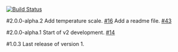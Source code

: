[![Build Status](https://travis-ci.org/tdillon/weather-widget-number-one.svg?branch=master)](https://travis-ci.org/tdillon/weather-widget-number-one)

#2.0.0-alpha.2
Add temperature scale. [#16][16]
Add a readme file.  [#43][16]

#2.0.0-alpha.1
Start of v2 development. [#14][14]

#1.0.3
Last release of version 1.






[14]: https://github.com/tdillon/weather-widget-number-one/issues/14
[16]: https://github.com/tdillon/weather-widget-number-one/issues/16
[23]: https://github.com/tdillon/weather-widget-number-one/issues/23
[43]: https://github.com/tdillon/weather-widget-number-one/issues/43